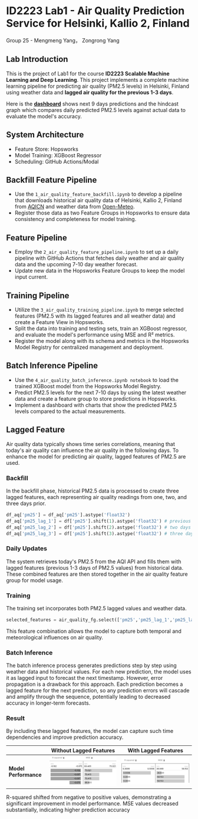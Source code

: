 # ID2223 Lab1 - Air Quality Prediction Service for Helsinki, Kallio 2, Finland 
Group 25 - Mengmeng Yang， Zongrong Yang

## Lab Introduction
This is the project of Lab1 for the course **ID2223 Scalable Machine Learning and Deep Learning**. This project implements a complete machine learning pipeline for predicting air quality (PM2.5 levels) in Helsinki, Finland using weather data and **lagged air quality for the previous 1-3 days**.

Here is the **[dashboard](https://lemongooo.github.io/mlfs-book/air-quality/)** shows next 9 days predictions and the hindcast graph which compares daily predicted PM2.5 levels against actual data to evaluate the model's accuracy.

## System Architecture
- Feature Store: Hopsworks
- Model Training: XGBoost Regressor
- Scheduling: GitHub Actions/Modal

## Backfill Feature Pipeline
   - Use the  `1_air_quality_feature_backfill.ipynb` to develop a pipeline that downloads historical air quality data of Helsinki, Kallio 2, Finland from [AQICN](https://aqicn.org) and weather data from [Open-Meteo](https://open-meteo.com).
   - Register those data as two Feature Groups in Hopsworks to ensure data consistency and completeness for model training.

## Feature Pipeline
   - Employ the `2_air_quality_feature_pipeline.ipynb` to set up a daily pipeline with GitHub Actions that fetches daily weather and air quality data and the upcoming 7-10 day weather forecast. 
   - Update new data in the Hopsworks Feature Groups to keep the model input current.

## Training Pipeline
   - Utilize the `3_air_quality_training_pipeline.ipynb` to merge selected features (PM2.5 with its lagged features and all weather data) and create a Feature View in Hopsworks.
   - Split the data into training and testing sets, train an XGBoost regressor, and evaluate the model's performance using MSE and R² metrics.
   - Register the model along with its schema and metrics in the Hopsworks Model Registry for centralized management and deployment.


## Batch Inference Pipeline
   - Use the `4_air_quality_batch_inference.ipynb notebook` to load the trained XGBoost model from the Hopsworks Model Registry.
   - Predict PM2.5 levels for the next 7-10 days by using the latest weather data and create a feature group to store predictions in Hopsworks.
   - Implement a dashboard with charts that show the predicted PM2.5 levels compared to the actual measurements.






## Lagged Feature
Air quality data typically shows time series correlations, meaning that today's air quality can influence the air quality in the following days. To enhance the model for predicting air quality, lagged features of PM2.5 are used. 
### Backfill
In the backfill phase, historical PM2.5 data is processed to create three lagged features, each representing air quality readings from one, two, and three days prior.
```python
df_aq['pm25'] = df_aq['pm25'].astype('float32')
df_aq['pm25_lag_1'] = df['pm25'].shift(1).astype('float32') # previous day
df_aq['pm25_lag_2'] = df['pm25'].shift(2).astype('float32') # two days ago
df_aq['pm25_lag_3'] = df['pm25'].shift(3).astype('float32') # three days ago
```
### Daily Updates
The system retrieves today's PM2.5 from the AQI API and fills them with lagged features (previous 1-3 days of PM2.5 values) from historical data. These combined features are then stored together in the air quality feature group for model usage.

### Training
The training set incorporates both PM2.5 lagged values and weather data.
```python
selected_features = air_quality_fg.select(['pm25','pm25_lag_1','pm25_lag_2','pm25_lag_3']).join(weather_fg.select_all())
```
This feature combination allows the model to capture both temporal and meteorological influences on air quality.

### Batch Inference
The batch inference process generates predictions step by step using weather data and historical values. For each new prediction, the model uses it as lagged input to forecast the next timestamp. However, error propagation is a drawback for this approach. Each prediction becomes a lagged feature for the next prediction, so any prediction errors will cascade and amplify through the sequence, potentially leading to decreased accuracy in longer-term forecasts.


### Result
By including these lagged features, the model can capture such time dependencies and improve prediction accuracy.

| | Without Lagged Features | With Lagged Features |
|---|---|---|
| **Model Performance** | ![image](without_lagged.png)| ![image](with_lagged.png) |

R-squared shifted from negative to positive values, demonstrating a significant improvement in model performance. MSE values decreased substantially, indicating higher prediction accuracy
